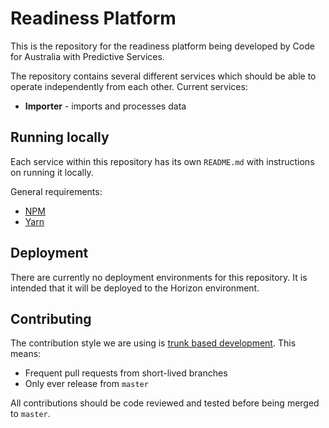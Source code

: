 # Readiness Platform

This is the repository for the readiness platform being developed by Code for Australia with Predictive Services.

The repository contains several different services which should be able to operate independently from each other. Current services:

- **Importer** - imports and processes data

## Running locally

Each service within this repository has its own `README.md` with instructions on running it locally.

General requirements:

- [NPM](https://www.npmjs.com/)
- [Yarn](https://yarnpkg.com/en/)

## Deployment

There are currently no deployment environments for this repository. It is intended that it will be deployed to the Horizon environment.

## Contributing

The contribution style we are using is [trunk based development](https://trunkbaseddevelopment.com/). This means:

- Frequent pull requests from short-lived branches
- Only ever release from `master`

All contributions should be code reviewed and tested before being merged to `master`.
